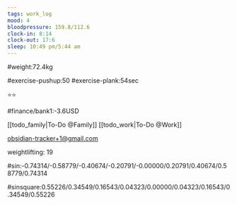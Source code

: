 ```yaml
---
tags: work_log
mood: 4
bloodpressure: 159.8/112.6
clock-in: 8:14
clock-out: 17:6
sleep: 10:49 pm/5:44 am
---
```


#weight:72.4kg

#exercise-pushup:50
#exercise-plank:54sec


⭐⭐

#finance/bank1:-3.6USD

[[todo_family|To-Do @Family]]
[[todo_work|To-Do @Work]]

obsidian-tracker+1@gmail.com

weightlifting: 19

#sin:-0.74314/-0.58779/-0.40674/-0.20791/-0.00000/0.20791/0.40674/0.58779/0.74314

#sinsquare:0.55226/0.34549/0.16543/0.04323/0.00000/0.04323/0.16543/0.34549/0.55226

